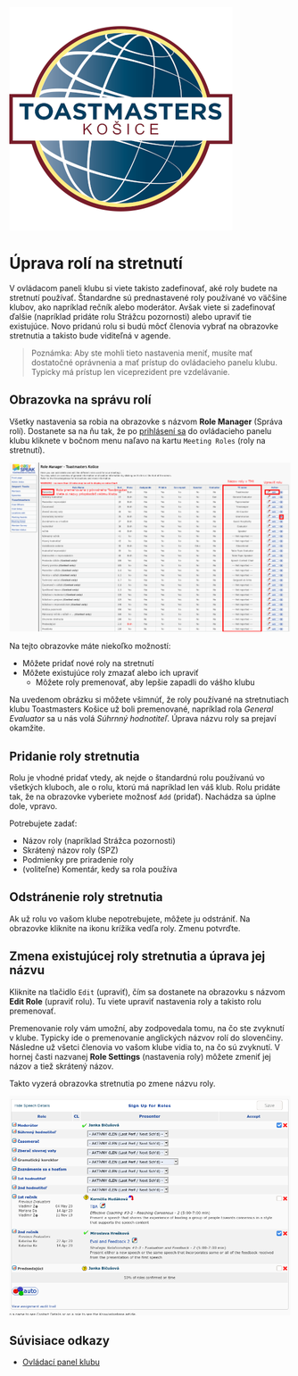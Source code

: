 ![Logo Toastmasters Košice][logo]
# Úprava rolí na stretnutí
V ovládacom paneli klubu si viete takisto zadefinovať, aké roly budete na stretnutí používať. Štandardne sú prednastavené roly používané vo väčšine klubov, ako napríklad rečník alebo moderátor. Avšak viete si zadefinovať ďalšie (napríklad pridáte rolu Strážcu pozornosti) alebo upraviť tie existujúce. Novo pridanú rolu si budú môcť členovia vybrať na obrazovke stretnutia a takisto bude viditeľná v agende.

> Poznámka: Aby ste mohli tieto nastavenia meniť, musíte mať dostatočné oprávnenia a mať prístup do ovládacieho panelu klubu. Typicky má prístup len viceprezident pre vzdelávanie.

## Obrazovka na správu rolí
Všetky nastavenia sa robia na obrazovke s názvom **Role Manager** (Správa rolí). Dostanete sa na ňu tak, že po [prihlásení sa][ovladaci-panel-klubu] do ovládacieho panelu klubu kliknete v bočnom menu naľavo na kartu `Meeting Roles` (roly na stretnutí).

![Správa rolí na stretnutí][sprava-roli-na-stretnuti]

Na tejto obrazovke máte niekoľko možností:
- Môžete pridať nové roly na stretnutí
- Môžete existujúce roly zmazať alebo ich upraviť
    - Môžete roly premenovať, aby lepšie zapadli do vášho klubu

Na uvedenom obrázku si môžete všimnúť, že roly používané na stretnutiach klubu Toastmasters Košice už boli premenované, napríklad rola *General Evaluator* sa u nás volá *Súhrnný hodnotiteľ*. Úprava názvu roly sa prejaví okamžite.

## Pridanie roly stretnutia
Rolu je vhodné pridať vtedy, ak nejde o štandardnú rolu používanú vo všetkých kluboch, ale o rolu, ktorú má napríklad len váš klub. Rolu pridáte tak, že na obrazovke vyberiete možnosť `Add` (pridať). Nachádza sa úplne dole, vpravo.

Potrebujete zadať:
- Názov roly (napríklad Strážca pozornosti)
- Skrátený názov roly (SPZ)
- Podmienky pre priradenie roly
- (voliteľne) Komentár, kedy sa rola používa

## Odstránenie roly stretnutia
Ak už rolu vo vašom klube nepotrebujete, môžete ju odstrániť. Na obrazovke kliknite na ikonu krížika vedľa roly. Zmenu potvrďte.

## Zmena existujúcej roly stretnutia a úprava jej názvu
Kliknite na tlačidlo `Edit` (upraviť), čím sa dostanete na obrazovku s názvom **Edit Role** (upraviť rolu). Tu viete upraviť nastavenia roly a takisto rolu premenovať.

Premenovanie roly vám umožní, aby zodpovedala tomu, na čo ste zvyknutí v klube. Typicky ide o premenovanie anglických názvov rolí do slovenčiny. Následne už všetci členovia vo vašom klube vidia to, na čo sú zvyknutí. V hornej časti nazvanej **Role Settings** (nastavenia roly) môžete zmeniť jej názov a tiež skrátený názov.

Takto vyzerá obrazovka stretnutia po zmene názvu roly.

![Roly stretnutia v slovenčine][roly-stretnutia-v-slovencine]

## Súvisiace odkazy
- [Ovládací panel klubu][ovladaci-panel-klubu]

[logo]: https://github.com/toastmasters-kosice/graficke-podklady/raw/master/Log%C3%A1/%C5%A0tandardn%C3%A9%20zmen%C5%A1en%C3%A9%20logo%20TMKE.png "Logo Toastmasters Košice"
[sprava-roli-na-stretnuti]: https://github.com/toastmasters-kosice/graficke-podklady/raw/master/Sn%C3%ADmky%20obrazovky/easy-Speak/Ovl%C3%A1dac%C3%AD%20panel%20klubu/Spr%C3%A1va%20rol%C3%AD%20na%20stretnut%C3%AD.png "Správa rolí na stretnutí"
[roly-stretnutia-v-slovencine]: https://github.com/toastmasters-kosice/graficke-podklady/raw/master/Sn%C3%ADmky%20obrazovky/easy-Speak/Ovl%C3%A1dac%C3%AD%20panel%20klubu/Role%20stretnutia%20v%20sloven%C4%8Dine.png "Roly stretnutia v slovenčine"
[ovladaci-panel-klubu]: 001%20Ovl%C3%A1dac%C3%AD%20panel%20klubu.md "Ovládací panel klubu"